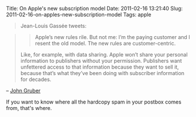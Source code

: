 Title: On Apple's new subscription model
Date: 2011-02-16 13:21:40
Slug: 2011-02-16-on-apples-new-subscription-model
Tags: apple

> Jean-Louis Gassée tweets:

>
>> Apple’s new rules rile. But not me: I’m the paying customer and I resent
the old model. The new rules are customer-centric.
>
> Like, for example, with data sharing. Apple won’t share your personal
information to publishers without your permission. Publishers want unfettered
access to that information because they want to sell it, because that’s what
they’ve been doing with subscriber information for decades.

– [John Gruber][1]

If you want to know where all the hardcopy spam in your postbox comes from,
that's where.

   [1]: http://daringfireball.net/linked/2011/02/15/gassee-subscriptions
